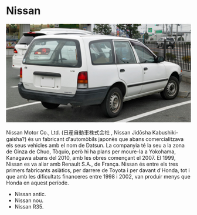# Nissan

![Latam Nissan](img/nissan.jpg)

Nissan Motor Co., Ltd. (日産自動車株式会社 , Nissan Jidōsha Kabushiki-gaisha?) és un fabricant d'automòbils japonès que abans comercialitzava els seus vehicles amb el nom de Datsun. La companyia té la seu a la zona de Ginza de Chuo, Tòquio, però hi ha plans per moure-la a Yokohama, Kanagawa abans del 2010, amb les obres començant el 2007. El 1999, Nissan es va aliar amb Renault S.A., de França. Nissan és entre els tres primers fabricants asiàtics, per darrere de Toyota i per davant d'Honda, tot i que amb les dificultats financeres entre 1998 i 2002, van produir menys que Honda en aquest període.

- Nissan antic.
- Nissan nou.
- Nissan R35.
